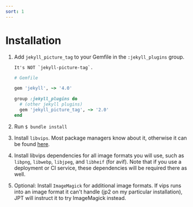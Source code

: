 ```yaml
---
sort: 1
---
```


# Installation

1. Add `jekyll_picture_tag` to your Gemfile in the `:jekyll_plugins` group.

    ```note
    It's NOT `jekyll-picture-tag`.
    ```

    ```ruby
    # Gemfile

    gem 'jekyll', ~> '4.0'

    group :jekyll_plugins do
      # (other jekyll plugins)
      gem 'jekyll_picture_tag', ~> '2.0'
    end
    ```

2. Run `$ bundle install`
3. Install `libvips`. Most package managers know about it, otherwise it can be found
   [here](https://libvips.github.io/libvips/install.html).
4. Install libvips dependencies for all image formats you will use, such as `libpng`, `libwebp`,
   `libjpeg`, and `libheif` (for avif). Note that if you use a deployment or CI service, these
   dependencies will be required there as well.
5. Optional: Install `ImageMagick` for additional image formats. If vips runs into an image format
   it can't handle (jp2 on my particular installation), JPT will instruct it to try ImageMagick
   instead.
